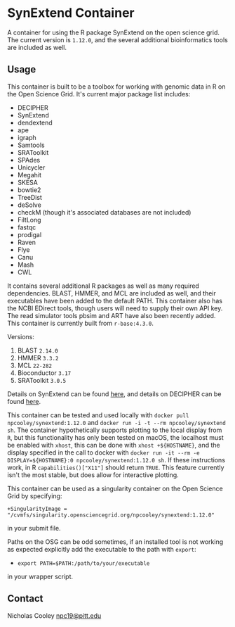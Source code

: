 # SynExtend Container

A container for using the R package SynExtend on the open science grid. The current version is `1.12.0`, and the several additional bioinformatics tools are included as well.

## Usage

This container is built to be a toolbox for working with genomic data in R on the Open Science Grid. It's current major package list includes:

* DECIPHER
* SynExtend
* dendextend
* ape
* igraph
* Samtools
* SRAToolkit
* SPAdes
* Unicycler
* Megahit
* SKESA
* bowtie2
* TreeDist
* deSolve
* checkM (though it's associated databases are not included)
* FiltLong
* fastqc
* prodigal
* Raven
* Flye
* Canu
* Mash
* CWL

It contains several additional R packages as well as many required dependencies. BLAST, HMMER, and MCL are included as well, and their executables have been added to the default PATH. This container also has the NCBI EDirect tools, though users will need to supply their own API key. The read simulator tools pbsim and ART have also been recently added. This container is currently built from `r-base:4.3.0`.

Versions:
1. BLAST `2.14.0`
2. HMMER `3.3.2`
3. MCL `22-282`
4. Bioconductor `3.17`
5. SRAToolkit `3.0.5`

Details on SynExtend can be found [here](http://bioconductor.org/packages/release/bioc/html/SynExtend.html), and details on DECIPHER can be found [here](https://www.bioconductor.org/packages/release/bioc/html/DECIPHER.html).

This container can be tested and used locally with `docker pull npcooley/synextend:1.12.0` and `docker run -i -t --rm npcooley/synextend sh`. The container hypothetically supports plotting to the local display from `R`, but this functionality has only been tested on macOS, the localhost must be enabled with `xhost`, this can be done with `xhost +${HOSTNAME}`, and the display specified in the call to docker with `docker run -it --rm -e DISPLAY=${HOSTNAME}:0 npcooley/synextend:1.12.0 sh`. If these instructions work, in R `capabilities()["X11"]` should return `TRUE`. This feature currently isn't the most stable, but does allow for interactive plotting.

This container can be used as a singularity container on the Open Science Grid by specifying:

`+SingularityImage = "/cvmfs/singularity.opensciencegrid.org/npcooley/synextend:1.12.0"`

in your submit file.

Paths on the OSG can be odd sometimes, if an installed tool is not working as expected explicitly add the executable to the path with `export`:

* `export PATH=$PATH:/path/to/your/executable`

in your wrapper script.

## Contact

Nicholas Cooley
npc19@pitt.edu






